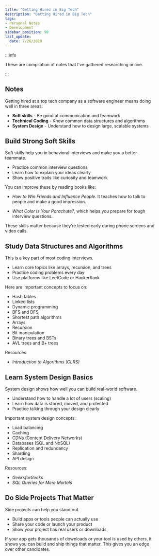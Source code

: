 ```yaml
---
title: "Getting Hired in Big Tech"
description: "Getting Hired in Big Tech"
tags: 
- Personal Notes
- Development
sidebar_position: 90
last_update:
  date: 7/26/2019
---
```



:::info 

These are compilation of notes that I've gathered researching online.

:::


## Notes 

Getting hired at a top tech company as a software engineer means doing well in three areas:

- **Soft skills** - Be good at communication and teamwork  
- **Technical Coding** - Know common data structures and algorithms  
- **System Design** - Understand how to design large, scalable systems  

## Build Strong Soft Skills

Soft skills help you in behavioral interviews and make you a better teammate.

- Practice common interview questions  
- Learn how to explain your ideas clearly  
- Show positive traits like curiosity and teamwork  

You can improve these by reading books like:

- *How to Win Friends and Influence People*. It teaches how to talk to people and make a good impression.

- *What Color Is Your Parachute?*, which helps you prepare for tough interview questions. 

These skills matter because they’re tested early during phone screens and video calls.

## Study Data Structures and Algorithms

This is a key part of most coding interviews.

- Learn core topics like arrays, recursion, and trees  
- Practice coding problems every day  
- Use platforms like LeetCode or HackerRank  

Here are important concepts to focus on:

* Hash tables
* Linked lists
* Dynamic programming
* BFS and DFS
* Shortest path algorithms
* Arrays
* Recursion
* Bit manipulation
* Binary trees and BSTs
* AVL trees and B+ trees

Resources:

- *Introduction to Algorithms (CLRS)*

## Learn System Design Basics

System design shows how well you can build real-world software.

- Understand how to handle a lot of users (scaling)  
- Learn how data is stored, moved, and protected  
- Practice talking through your design clearly  

Important system design concepts:

* Load balancing
* Caching
* CDNs (Content Delivery Networks)
* Databases (SQL and NoSQL)
* Replication and redundancy
* Sharding
* API design

Resources:

- *GeeksforGeeks*
- *SQL Queries for Mere Mortals*

## Do Side Projects That Matter

Side projects can help you stand out.

- Build apps or tools people can actually use  
- Share your code or launch your product  
- Show your project has real users or downloads  

If your app gets thousands of downloads or your tool is used by others, it shows you can build and ship things that matter. This gives you an edge over other candidates.
